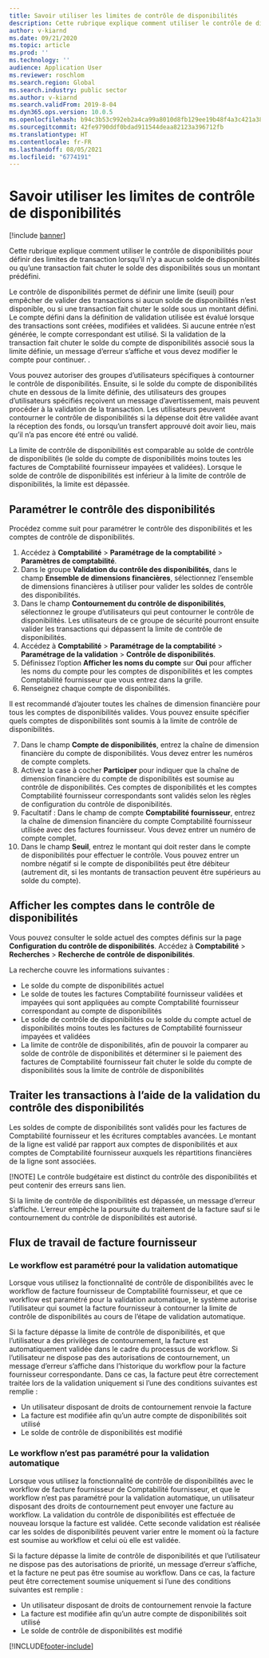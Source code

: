 ```yaml
---
title: Savoir utiliser les limites de contrôle de disponibilités
description: Cette rubrique explique comment utiliser le contrôle de disponibilités pour définir des limites de transaction lorsqu’il n’y a aucun solde de disponibilités ou qu’une transaction fait chuter le solde des disponibilités sous un montant prédéfini.
author: v-kiarnd
ms.date: 09/21/2020
ms.topic: article
ms.prod: ''
ms.technology: ''
audience: Application User
ms.reviewer: roschlom
ms.search.region: Global
ms.search.industry: public sector
ms.author: v-kiarnd
ms.search.validFrom: 2019-8-04
ms.dyn365.ops.version: 10.0.5
ms.openlocfilehash: b94c3b53c992eb2a4ca99a8010d8fb129ee19b48f4a3c421a3845bd188555b41
ms.sourcegitcommit: 42fe9790ddf0bdad911544deaa82123a396712fb
ms.translationtype: HT
ms.contentlocale: fr-FR
ms.lasthandoff: 08/05/2021
ms.locfileid: "6774191"
---
```

# <a name="use-cash-control-limits"></a>Savoir utiliser les limites de contrôle de disponibilités

[!include [banner](../includes/banner.md)]


Cette rubrique explique comment utiliser le contrôle de disponibilités pour définir des limites de transaction lorsqu’il n’y a aucun solde de disponibilités ou qu’une transaction fait chuter le solde des disponibilités sous un montant prédéfini.

Le contrôle de disponibilités permet de définir une limite (seuil) pour empêcher de valider des transactions si aucun solde de disponibilités n’est disponible, ou si une transaction fait chuter le solde sous un montant défini. Le compte défini dans la définition de validation utilisée est évalué lorsque des transactions sont créées, modifiées et validées. Si aucune entrée n’est générée, le compte correspondant est utilisé. Si la validation de la transaction fait chuter le solde du compte de disponibilités associé sous la limite définie, un message d’erreur s’affiche et vous devez modifier le compte pour continuer. .

Vous pouvez autoriser des groupes d’utilisateurs spécifiques à contourner le contrôle de disponibilités. Ensuite, si le solde du compte de disponibilités chute en dessous de la limite définie, des utilisateurs des groupes d’utilisateurs spécifiés reçoivent un message d’avertissement, mais peuvent procéder à la validation de la transaction. Les utilisateurs peuvent contourner le contrôle de disponibilités si la dépense doit être validée avant la réception des fonds, ou lorsqu’un transfert approuvé doit avoir lieu, mais qu’il n’a pas encore été entré ou validé.

La limite de contrôle de disponibilités est comparable au solde de contrôle de disponibilités (le solde du compte de disponibilités moins toutes les factures de Comptabilité fournisseur impayées et validées). Lorsque le solde de contrôle de disponibilités est inférieur à la limite de contrôle de disponibilités, la limite est dépassée.

## <a name="set-up-cash-control"></a>Paramétrer le contrôle des disponibilités

Procédez comme suit pour paramétrer le contrôle des disponibilités et les comptes de contrôle de disponibilités.

1. Accédez à **Comptabilité** \> **Paramétrage de la comptabilité** \> **Paramètres de comptabilité**.
2. Dans le groupe **Validation du contrôle des disponibilités**, dans le champ **Ensemble de dimensions financières**, sélectionnez l’ensemble de dimensions financières à utiliser pour valider les soldes de contrôle des disponibilités.
3. Dans le champ **Contournement du contrôle de disponibilités**, sélectionnez le groupe d’utilisateurs qui peut contourner le contrôle de disponibilités. Les utilisateurs de ce groupe de sécurité pourront ensuite valider les transactions qui dépassent la limite de contrôle de disponibilités.
4. Accédez à **Comptabilité** \> **Paramétrage de la comptabilité** \> **Paramétrage de la validation** \> **Contrôle de disponibilités**.
5. Définissez l’option **Afficher les noms du compte** sur **Oui** pour afficher les noms du compte pour les comptes de disponibilités et les comptes Comptabilité fournisseur que vous entrez dans la grille.
6. Renseignez chaque compte de disponibilités.

Il est recommandé d’ajouter toutes les chaînes de dimension financière pour tous les comptes de disponibilités valides. Vous pouvez ensuite spécifier quels comptes de disponibilités sont soumis à la limite de contrôle de disponibilités.

7. Dans le champ **Compte de disponibilités**, entrez la chaîne de dimension financière du compte de disponibilités. Vous devez entrer les numéros de compte complets.
8. Activez la case à cocher **Participer** pour indiquer que la chaîne de dimension financière du compte de disponibilités est soumise au contrôle de disponibilités. Ces comptes de disponibilités et les comptes Comptabilité fournisseur correspondants sont validés selon les règles de configuration du contrôle de disponibilités.
9. Facultatif : Dans le champ de compte **Comptabilité fournisseur**, entrez la chaîne de dimension financière du compte Comptabilité fournisseur utilisée avec des factures fournisseur. Vous devez entrer un numéro de compte complet.
10. Dans le champ **Seuil**, entrez le montant qui doit rester dans le compte de disponibilités pour effectuer le contrôle. Vous pouvez entrer un nombre négatif si le compte de disponibilités peut être débiteur (autrement dit, si les montants de transaction peuvent être supérieurs au solde du compte).

## <a name="view-accounts-in-cash-control"></a>Afficher les comptes dans le contrôle de disponibilités

Vous pouvez consulter le solde actuel des comptes définis sur la page **Configuration du contrôle de disponibilités**. Accédez à **Comptabilité** \> **Recherches** \> **Recherche de contrôle de disponibilités**.

La recherche couvre les informations suivantes :

- Le solde du compte de disponibilités actuel
- Le solde de toutes les factures Comptabilité fournisseur validées et impayées qui sont appliquées au compte Comptabilité fournisseur correspondant au compte de disponibilités
- Le solde de contrôle de disponibilités ou le solde du compte actuel de disponibilités moins toutes les factures de Comptabilité fournisseur impayées et validées
- La limite de contrôle de disponibilités, afin de pouvoir la comparer au solde de contrôle de disponibilités et déterminer si le paiement des factures de Comptabilité fournisseur fait chuter le solde du compte de disponibilités sous la limite de contrôle de disponibilités

## <a name="process-transactions-by-using-cash-control-validation"></a>Traiter les transactions à l’aide de la validation du contrôle des disponibilités

Les soldes de compte de disponibilités sont validés pour les factures de Comptabilité fournisseur et les écritures comptables avancées. Le montant de la ligne est validé par rapport aux comptes de disponibilités et aux comptes de Comptabilité fournisseur auxquels les répartitions financières de la ligne sont associées.

[!NOTE] Le contrôle budgétaire est distinct du contrôle des disponibilités et peut contenir des erreurs sans lien.

Si la limite de contrôle de disponibilités est dépassée, un message d’erreur s’affiche. L’erreur empêche la poursuite du traitement de la facture sauf si le contournement du contrôle de disponibilités est autorisé.

## <a name="vendor-invoice-workflow"></a>Flux de travail de facture fournisseur

### <a name="the-workflow-is-set-up-for-autoposting"></a>Le workflow est paramétré pour la validation automatique

Lorsque vous utilisez la fonctionnalité de contrôle de disponibilités avec le workflow de facture fournisseur de Comptabilité fournisseur, et que ce workflow est paramétré pour la validation automatique, le système autorise l’utilisateur qui soumet la facture fournisseur à contourner la limite de contrôle de disponibilités au cours de l’étape de validation automatique.

Si la facture dépasse la limite de contrôle de disponibilités, et que l’utilisateur a des privilèges de contournement, la facture est automatiquement validée dans le cadre du processus de workflow. Si l’utilisateur ne dispose pas des autorisations de contournement, un message d’erreur s’affiche dans l’historique du workflow pour la facture fournisseur correspondante. Dans ce cas, la facture peut être correctement traitée lors de la validation uniquement si l’une des conditions suivantes est remplie :

- Un utilisateur disposant de droits de contournement renvoie la facture
- La facture est modifiée afin qu’un autre compte de disponibilités soit utilisé
- Le solde de contrôle de disponibilités est modifié

### <a name="the-workflow-isnt-set-up-for-autoposting"></a>Le workflow n’est pas paramétré pour la validation automatique

Lorsque vous utilisez la fonctionnalité de contrôle de disponibilités avec le workflow de facture fournisseur de Comptabilité fournisseur, et que le workflow n’est pas paramétré pour la validation automatique, un utilisateur disposant des droits de contournement peut envoyer une facture au workflow. La validation du contrôle de disponibilités est effectuée de nouveau lorsque la facture est validée. Cette seconde validation est réalisée car les soldes de disponibilités peuvent varier entre le moment où la facture est soumise au workflow et celui où elle est validée.

Si la facture dépasse la limite de contrôle de disponibilités et que l’utilisateur ne dispose pas des autorisations de priorité, un message d’erreur s’affiche, et la facture ne peut pas être soumise au workflow. Dans ce cas, la facture peut être correctement soumise uniquement si l’une des conditions suivantes est remplie :

- Un utilisateur disposant de droits de contournement renvoie la facture
- La facture est modifiée afin qu’un autre compte de disponibilités soit utilisé
- Le solde de contrôle de disponibilités est modifié


[!INCLUDE[footer-include](../../includes/footer-banner.md)]